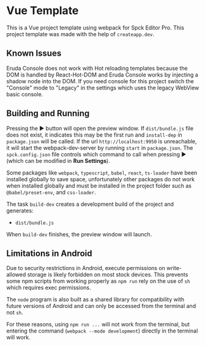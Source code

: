 # Vue Template

This is a Vue project template using webpack for Spck Editor Pro. This project template was made with the help of `createapp.dev`.

## Known Issues

Eruda Console does not work with Hot reloading templates because the DOM is handled by React-Hot-DOM and Eruda Console works by injecting a shadow node into the DOM. If you need console for this project switch the "Console" mode to "Legacy" in the settings which uses the legacy WebView basic console.

## Building and Running

Pressing the ▶ button will open the preview window.  If `dist/bundle.js` file does not exist, it indicates this may be the first run and `install-dep` in `package.json` will be called. If the url `http://localhost:9950` is unreachable, it will start the webpack-dev-server by running `start` in `package.json`. The `spck.config.json` file controls which command to call when pressing ▶ (which can be modified in **Run Settings**).

Some packages like `webpack`, `typescript`, `babel`, `react`, `ts-loader` have been installed globally to save space, unfortunately other packages do not work when installed globally and must be installed in the project folder such as `@babel/preset-env`, and `css-loader`.

The task `build-dev` creates a development build of the project and generates:

- `dist/bundle.js`

When `build-dev` finishes, the preview window will launch.

## Limitations in Android

Due to security restrictions in Android, execute permissions on write-allowed storage is likely forbidden on most stock devices. This prevents some npm scripts from working properly as `npm run` rely on the use of `sh` which requires exec permissions.

The `node` program is also built as a shared library for compatibility with future versions of Android and can only be accessed from the terminal and not `sh`.

For these reasons, using `npm run ...` will not work from the terminal, but entering the command (`webpack --mode development`) directly in the terminal will work.

